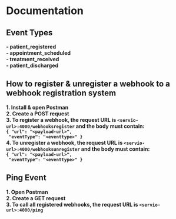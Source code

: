 # Documentation

## Event Types

**- patient_registered** <br>
**- appointment_scheduled** <br>
**- treatment_received** <br>
**- patient_discharged**

## How to register & unregister a webhook to a webhook registration system

**1. Install & open Postman** <br>
**2. Create a POST request** <br>
**3. To register a webhook, the request URL is `<servio-url>:4000/webhooksregister` and the body must contain: <br> `{
    "url": "<payload-url>",`<br>`
    "eventType": "<eventtype>"
}`** <br>
**4. To unregister a webhook, the request URL is `<servio-url>:4000/webhooksunregister` and the body must contain: <br> `{
    "url": "<payload-url>",`<br>`
    "eventType": "<eventtype>"
}`** <br>

## Ping Event

**1. Open Postman** <br>
**2. Create a GET request** <br>
**3. To call all registered webhooks, the request URL is `<servio-url>:4000/ping`**
